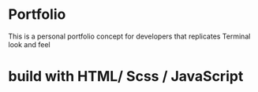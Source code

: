 # Portfolio
This is a personal portfolio concept for developers that replicates Terminal look and feel
# build with HTML/ Scss / JavaScript
